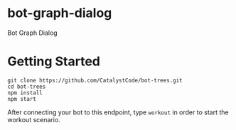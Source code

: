 # bot-graph-dialog
Bot Graph Dialog


Getting Started
================
```
git clone https://github.com/CatalystCode/bot-trees.git
cd bot-trees
npm install
npm start
```

After connecting your bot to this endpoint, type `workout` in order to start the workout scenario.
